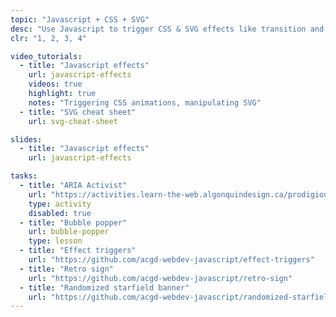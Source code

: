 ```yaml
---
topic: "Javascript + CSS + SVG"
desc: "Use Javascript to trigger CSS & SVG effects like transition and animations."
clr: "1, 2, 3, 4"

video_tutorials:
  - title: "Javascript effects"
    url: javascript-effects
    videos: true
    highlight: true
    notes: "Triggering CSS animations, manipulating SVG"
  - title: "SVG cheat sheet"
    url: svg-cheat-sheet

slides:
  - title: "Javascript effects"
    url: javascript-effects

tasks:
  - title: "ARIA Activist"
    url: "https://activities.learn-the-web.algonquindesign.ca/prodigious-picker/"
    type: activity
    disabled: true
  - title: "Bubble popper"
    url: bubble-popper
    type: lesson
  - title: "Effect triggers"
    url: "https://github.com/acgd-webdev-javascript/effect-triggers"
  - title: "Retro sign"
    url: "https://github.com/acgd-webdev-javascript/retro-sign"
  - title: "Randomized starfield banner"
    url: "https://github.com/acgd-webdev-javascript/randomized-starfield-banner"
---
```

